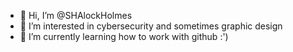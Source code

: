 - 👋 Hi, I’m @SHAlockHolmes
- 👀 I’m interested in cybersecurity and sometimes graphic design
- 🌱 I’m currently learning how to work with github :')

<!---
SHAlockHolmes/SHAlockHolmes is a ✨ special ✨ repository because its `README.md` (this file) appears on your GitHub profile.
You can click the Preview link to take a look at your changes.
--->
